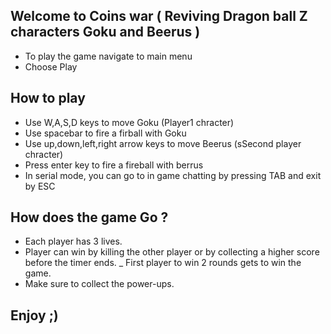 Welcome to Coins war ( Reviving Dragon ball Z characters Goku and Beerus )
-----------------------------------------------------------------------------
- To play the game navigate to main menu
- Choose Play


How to play
---------------------------------------------------------
- Use W,A,S,D keys to move Goku (Player1 chracter)
- Use spacebar to fire a firball with Goku
- Use up,down,left,right arrow keys to move Beerus (sSecond player chracter)
- Press enter key to fire a fireball with berrus
- In serial mode, you can go to in game chatting by pressing TAB and exit by ESC



How does the game Go ?
------------------------------------------
- Each player has 3 lives.
- Player can win by killing the other player or by collecting a higher score before the timer ends.
_ First player to win 2 rounds gets to win the game.
- Make sure to collect the power-ups.


Enjoy ;)
--------------------
